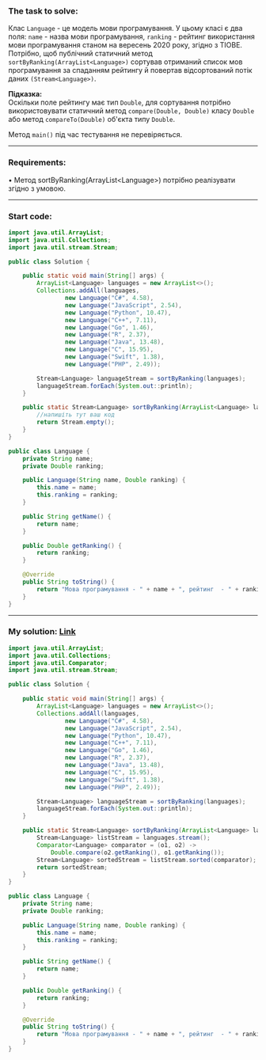 ### **The task to solve:**  

Клас `Language` - це модель мови програмування. У цьому класі є два поля: `name` - назва мови програмування, `ranking` - рейтинг використання мови програмування станом на вересень 2020 року, згідно з TIOBE.  
Потрібно, щоб публічний статичний метод `sortByRanking(ArrayList<Language>)` сортував отриманий список мов програмування за спаданням рейтингу й повертав відсортований потік даних `(Stream<Language>)`.

**Підказка:**  
Оскільки поле рейтингу має тип `Double`, для сортування потрібно використовувати статичний метод `compare(Double, Double)` класу `Double` або метод `compareTo(Double)` об'єкта типу `Double`.

Метод `main()` під час тестування не перевіряється.

---

### **Requirements:**  

• Метод sortByRanking(ArrayList\<Language>) потрібно реалізувати згідно з умовою.

---

### **Start code:**  

```java
import java.util.ArrayList;
import java.util.Collections;
import java.util.stream.Stream;

public class Solution {

    public static void main(String[] args) {
        ArrayList<Language> languages = new ArrayList<>();
        Collections.addAll(languages,
                new Language("С#", 4.58),
                new Language("JavaScript", 2.54),
                new Language("Python", 10.47),
                new Language("C++", 7.11),
                new Language("Go", 1.46),
                new Language("R", 2.37),
                new Language("Java", 13.48),
                new Language("C", 15.95),
                new Language("Swift", 1.38),
                new Language("PHP", 2.49));

        Stream<Language> languageStream = sortByRanking(languages);
        languageStream.forEach(System.out::println);
    }

    public static Stream<Language> sortByRanking(ArrayList<Language> languages) {
        //напишіть тут ваш код
        return Stream.empty();
    }
}
```

```java
public class Language {
    private String name;
    private Double ranking;

    public Language(String name, Double ranking) {
        this.name = name;
        this.ranking = ranking;
    }

    public String getName() {
        return name;
    }

    public Double getRanking() {
        return ranking;
    }

    @Override
    public String toString() {
        return "Мова програмування - " + name + ", рейтинг  - " + ranking + "% опитаних.";
    }
}
```

---

### **My solution: [Link](./src/)**  

```java
import java.util.ArrayList;
import java.util.Collections;
import java.util.Comparator;
import java.util.stream.Stream;

public class Solution {

    public static void main(String[] args) {
        ArrayList<Language> languages = new ArrayList<>();
        Collections.addAll(languages,
                new Language("С#", 4.58),
                new Language("JavaScript", 2.54),
                new Language("Python", 10.47),
                new Language("C++", 7.11),
                new Language("Go", 1.46),
                new Language("R", 2.37),
                new Language("Java", 13.48),
                new Language("C", 15.95),
                new Language("Swift", 1.38),
                new Language("PHP", 2.49));

        Stream<Language> languageStream = sortByRanking(languages);
        languageStream.forEach(System.out::println);
    }

    public static Stream<Language> sortByRanking(ArrayList<Language> languages) {
        Stream<Language> listStream = languages.stream();
        Comparator<Language> comparator = (o1, o2) -> 
            Double.compare(o2.getRanking(), o1.getRanking());
        Stream<Language> sortedStream = listStream.sorted(comparator);
        return sortedStream;
    }
}
```

```java
public class Language {
    private String name;
    private Double ranking;

    public Language(String name, Double ranking) {
        this.name = name;
        this.ranking = ranking;
    }

    public String getName() {
        return name;
    }

    public Double getRanking() {
        return ranking;
    }

    @Override
    public String toString() {
        return "Мова програмування - " + name + ", рейтинг  - " + ranking + "% опитаних.";
    }
}
```